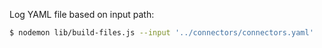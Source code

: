 Log YAML file based on input path:

```bash
$ nodemon lib/build-files.js --input '../connectors/connectors.yaml'
```